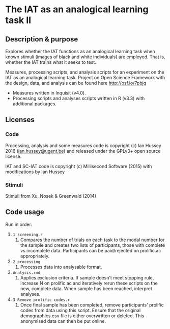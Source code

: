 # The IAT as an analogical learning task II

## Description & purpose

Explores whether the IAT functions as an analogical learning task when known stimuli (images of black and white individuals) are employed. That is, whether the IAT trains what it seeks to test.

Measures, processing scripts, and analysis scripts for an experiment on the IAT as an analogical learning task. Project on Open Science Framework with the design, data, and analysis can be found here http://osf.io/7pbjq

- Measures written in Inquisit (v4.0).
- Processing scripts and analyses scripts written in R (v3.3) with additional packages.

## Licenses

### Code

Processing, analysis and some measures code is copyright (c) Ian Hussey 2016 (ian.hussey@ugent.be) and released under the GPLv3+ open source license. 

IAT and SC-IAT code is copyright (c) Millisecond Software (2015) with modifications by Ian Hussey

### Stimuli

Stimuli from Xu, Nosek & Greenwald (2014)

## Code usage

Run in order:

1. `1 screening.r`
   1. Compares the number of trials on each task to the modal number for the sample and creates two lists of participants, those with complete vs incomplete data. Participants can be paid/rejected on prolific.ac appropriately.
2. `2 processing`
   1. Processes data into analysable format.
3. `Analysis.rmd`
   1. Applies exclusion criteria. If sample doesn't meet stopping rule, increase N on prolific.ac and iteratively rerun these scripts on the new, complete data. When sample has been reached, interpret analyses.
4. `3 Remove prolific codes.r`
   1. Once final sample has been completed, remove participants' prolific codes from data using this script. Ensure that the original demographics.csv file is either overwritten or deleted. This anonymised data can then be put online.